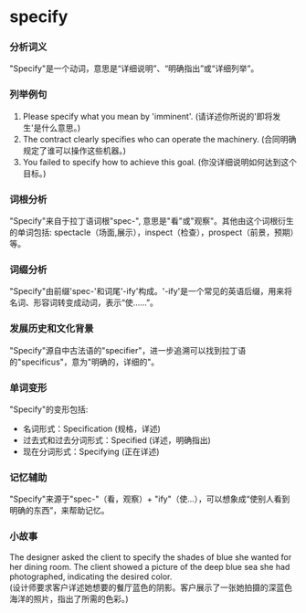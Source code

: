 # specify

### 分析词义

  

"Specify"是一个动词，意思是“详细说明”、“明确指出”或“详细列举”。

  

### 列举例句

  

1.  Please specify what you mean by 'imminent'. (请详述你所说的'即将发生'是什么意思。)
2.  The contract clearly specifies who can operate the machinery. (合同明确规定了谁可以操作这些机器。)
3.  You failed to specify how to achieve this goal. (你没详细说明如何达到这个目标。)

  

### 词根分析

  

"Specify"来自于拉丁语词根"spec-", 意思是"看"或"观察"。其他由这个词根衍生的单词包括: spectacle（场面,展示），inspect（检查），prospect（前景，预期）等。

  

### 词缀分析

  

"Specify"由前缀'spec-'和词尾'-ify'构成。'-ify'是一个常见的英语后缀，用来将名词、形容词转变成动词，表示“使……”。

  

### 发展历史和文化背景

  

"Specify"源自中古法语的"specifier"，进一步追溯可以找到拉丁语的"specificus"，意为"明确的，详细的"。

  

### 单词变形

  

"Specify"的变形包括:

  

*   名词形式：Specification (规格，详述)
*   过去式和过去分词形式：Specified (详述，明确指出)
*   现在分词形式：Specifying (正在详述)

  

### 记忆辅助

  

"Specify"来源于"spec-"（看，观察）+ "ify"（使...），可以想象成“使别人看到明确的东西”，来帮助记忆。

  

### 小故事

  

The designer asked the client to specify the shades of blue she wanted for her dining room. The client showed a picture of the deep blue sea she had photographed, indicating the desired color.  
(设计师要求客户详述她想要的餐厅蓝色的阴影。客户展示了一张她拍摄的深蓝色海洋的照片，指出了所需的色彩。)
